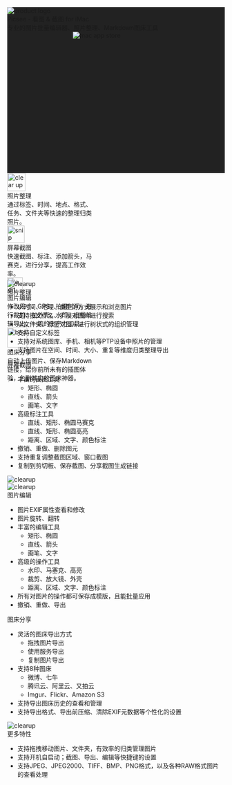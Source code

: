 
<div class="">
    <!-- product name -->
    <div style="background-Color: #222222">
        <div class="lg:max-w-5xl mx-auto">
            <div class="flex justify-center items-center" style="height: 24rem">
                <div>
                    <div class="flex">
                        <img :src="$withBase('/product-logo.png')" alt="product logo">
                        <div>
                            <div class="text-white text-4xl pl-8">Picsee - 看图 & 截图 for iMac</div>
                            <div class="text-white text-lg pl-8 pt-3">专业的图片批量编辑器、照片整理、Markdown图床工具</div>
                        </div>
                    </div>
                    <img class="pt-4" style="padding-left: 9.5rem" :src="$withBase('/mac-app-store.png')" alt="mac app store">
                </div>
            </div>
        </div>
    </div>
    <!-- product func breif -->
    <div class="" style="">
        <div class="lg:max-w-5xl mx-auto">
            <div style="height: 15.5rem" class="flex justify-between px-10 py-6">
                <div style="width: 13rem" class="flex flex-col items-center">
                    <img style="width: 42px" class="pt-3" :src="$withBase('/img_clearup.png')" alt="clear up">
                    <div class="text-lg py-3">照片整理</div>
                    <div class="text-base text-gray-600 text-center">通过标签、时间、地点、格式、任务、文件夹等快速的整理归类照片。</div>
                </div>
               <div style="width: 13rem" class="flex flex-col items-center">
                    <img style="width: 40px" class="pt-3" :src="$withBase('/img_snip.png')" alt="snip">
                    <div class="text-lg py-3">屏幕截图</div>
                    <div class="text-base text-gray-600 text-center">快速截图、标注、添加箭头，马赛克，进行分享，提高工作效率。</div>
                </div>
               <div style="width: 13rem" class="flex flex-col items-center">
                    <img style="width: 36px" class="pt-3" :src="$withBase('/img_edit.png')" alt="edit">
                    <div class="text-lg py-3">图片编辑</div>
                    <div class="text-base text-gray-600 text-center">修改尺寸、GPS、拍摄时间，进行裁剪、加外壳、水印，批量编辑导出，一流的生产力工具。</div>
                </div>
               <div style="width: 13rem" class="flex flex-col items-center">
                    <img style="width: 46.3px" class="pt-3" :src="$withBase('/img_bed.png')" alt="bed">
                    <div class="text-lg pt-5 pb-3">图床分享</div>
                    <div class="text-base text-gray-600 text-center">自动上传图片、保存Markdown链接，给你前所未有的插图体验，名副其实的图床神器。</div>
                </div>
            </div>
        </div>
    </div>
    <!-- photo clear up -->
    <div class="">
        <div class="lg:max-w-5xl mx-auto">
            <div class="border-solid border-t"></div>
            <div class="flex justify-between">
                <img class="py-5" :src="$withBase('/photo_clearup.png')" alt="clearup">
                <div class="pt-8 pl-4">
                    <div class="text-2xl">照片整理</div>
                    <ul class="list-disc text-base text-gray-700 pl-10 pt-3">
                        <li>以时间、地理、类型的方式展示和浏览图片</li>
                        <li>支持按文件名、扩展对图片进行搜索</li>
                        <li>以文件夹、标签对图片进行树状式的组织管理</li>
                        <li class="font-bold">支持自定义标签</li>
                        <li>支持对系统图库、手机、相机等PTP设备中照片的管理</li>
                        <li>支持图片在空间、时间、大小、重复等维度归类整理导出</li>
                    </ul>
                </div>
            </div>
        </div>
    </div>
    <!-- photo snip -->
    <div class="">
        <div class="lg:max-w-5xl mx-auto">
            <div class="border-solid border-t"></div>
            <div class="flex justify-between">
                <div class="pt-8 pl-4">
                    <div class="text-2xl">屏幕截图</div>
                    <ul class="list-disc text-base text-gray-700 pl-10 pt-3">
                        <li>丰富的画图工具
                            <ul class="pl-5 text-sm" style="list-style-type: circle">
                                <li>矩形、椭圆</li>
                                <li>直线、箭头</li>
                                <li>画笔、文字</li>
                            </ul>
                        </li>
                        <li>高级标注工具
                            <ul class="pl-5 text-sm" style="list-style-type: circle">
                                <li>直线、矩形、椭圆马赛克</li>
                                <li>直线、矩形、椭圆高亮</li>
                                <li>距离、区域、文字、颜色标注</li>
                            </ul>
                        </li>
                        <li class="font-bold">撤销、重做、删除图元</li>
                        <li>支持重复调整截图区域、窗口截图</li>
                        <li>复制到剪切板、保存截图、分享截图生成链接</li>
                    </ul>
                </div>
                <img class="py-8" :src="$withBase('/photo_snip.png')" alt="clearup">
            </div>
        </div>
    </div>
    <!-- photo edit -->
    <div class="">
        <div class="lg:max-w-5xl mx-auto">
            <div class="border-solid border-t"></div>
            <div class="flex justify-between">
                <img class="py-5" :src="$withBase('/photo_edit.png')" alt="clearup">
                <div class="pt-8 pl-4">
                    <div class="text-2xl">图片编辑</div>
                    <ul class="list-disc text-base text-gray-700 pl-10 pt-3">
                        <li>图片EXIF属性查看和修改</li>
                        <li>图片旋转、翻转</li>
                        <li>丰富的编辑工具
                            <ul class="pl-5 text-sm" style="list-style-type: circle">
                                <li>矩形、椭圆</li>
                                <li>直线、箭头</li>
                                <li>画笔、文字</li>
                            </ul>
                        </li>
                        <li>高级的操作工具
                            <ul class="pl-5 text-sm" style="list-style-type: circle">
                                <li>水印、马塞克、高亮</li>
                                <li>裁剪、放大镜、外壳</li>
                                <li>距离、区域、文字、颜色标注</li>
                            </ul>
                        </li>
                        <li class="font-bold">所有对图片的操作都可保存成模版，且能批量应用</li>
                        <li>撤销、重做、导出</li>
                    </ul>
                </div>
            </div>
        </div>
    </div>
    <!-- photo bed -->
    <div class="">
        <div class="lg:max-w-5xl mx-auto">
            <div class="border-solid border-t"></div>
            <div class="flex justify-between">
                <div class="pt-8 pl-4">
                    <div class="text-2xl">图床分享</div>
                    <ul class="list-disc text-base text-gray-700 pl-10 pt-3">
                        <li>灵活的图床导出方式
                            <ul class="pl-5 text-sm" style="list-style-type: circle">
                                <li>拖拽图片导出</li>
                                <li>使用服务导出</li>
                                <li>复制图片导出</li>
                            </ul>
                        </li>
                        <li class="font-bold">支持8种图床
                            <ul class="pl-5 text-sm" style="list-style-type: circle">
                                <li>微博、七牛</li>
                                <li>腾讯云、阿里云、又拍云</li>
                                <li>Imgur、Flickr、Amazon S3</li>
                            </ul>
                        </li>
                        <li>支持导出图床历史的查看和管理</li>
                        <li>支持导出格式、导出前压缩、清除EXIF元数据等个性化的设置</li>
                    </ul>
                </div>
                <img class="py-4" :src="$withBase('/photo_bed.png')" alt="clearup">
            </div>
        </div>
    </div>
    <!-- more feature -->
    <div class="">
        <div class="lg:max-w-5xl mx-auto">
            <div class="border-solid border-t"></div>
            <div class="flex">
                <div class="py-8 pl-4">
                    <div class="text-2xl">更多特性</div>
                    <ul class="list-disc text-base text-gray-700 pl-10 pt-3">
                        <li>支持拖拽移动图片、文件夹，有效率的归类管理图片</li>
                        <li>支持开机自启动；截图、导出、编辑等快捷键的设置</li>
                        <li>支持JPEG、JPEG2000、TIFF、BMP、PNG格式，以及各种RAW格式图片的查看处理</li>
                    </ul>
                </div>
            </div>
        </div>
    </div>

</div>